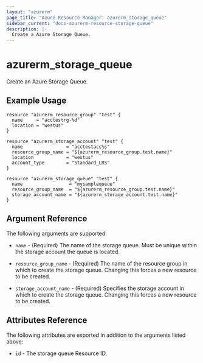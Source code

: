 ```yaml
---
layout: "azurerm"
page_title: "Azure Resource Manager: azurerm_storage_queue"
sidebar_current: "docs-azurerm-resource-storage-queue"
description: |-
  Create a Azure Storage Queue.
---
```


# azurerm\_storage\_queue

Create an Azure Storage Queue.

## Example Usage

```hcl
resource "azurerm_resource_group" "test" {
  name     = "acctestrg-%d"
  location = "westus"
}

resource "azurerm_storage_account" "test" {
  name                = "acctestacc%s"
  resource_group_name = "${azurerm_resource_group.test.name}"
  location            = "westus"
  account_type        = "Standard_LRS"
}

resource "azurerm_storage_queue" "test" {
  name                 = "mysamplequeue"
  resource_group_name  = "${azurerm_resource_group.test.name}"
  storage_account_name = "${azurerm_storage_account.test.name}"
}
```

## Argument Reference

The following arguments are supported:

* `name` - (Required) The name of the storage queue. Must be unique within the storage account the queue is located.

* `resource_group_name` - (Required) The name of the resource group in which to
    create the storage queue. Changing this forces a new resource to be created.

* `storage_account_name` - (Required) Specifies the storage account in which to create the storage queue.
 Changing this forces a new resource to be created.

## Attributes Reference

The following attributes are exported in addition to the arguments listed above:

* `id` - The storage queue Resource ID.
